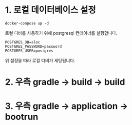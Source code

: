 # 1. 로컬 데이터베이스 설정
```docker-compose up -d ```

로컬 디비를 사용하기 위해 postgresql 컨테이너를 실행합니다.
```
POSTGRES_DB=aloc
POSTGRES_PASSWORD=password
POSTGRES_USER=postgres
```
위 설정을 따라 로컬 디비가 세팅됩니다.

# 2. 우측 gradle -> build -> build
# 3. 우측 gradle -> application -> bootrun
